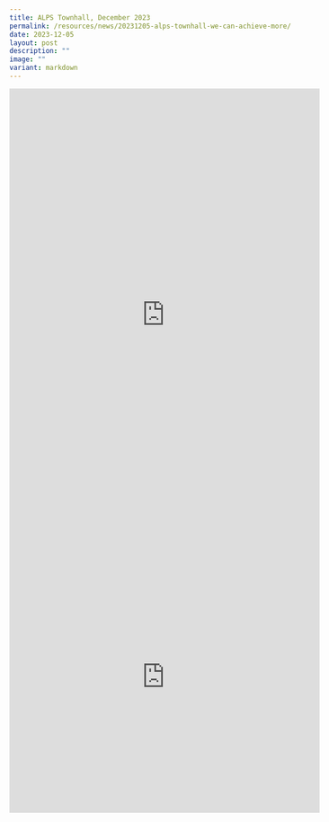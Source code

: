 ```yaml
---
title: ALPS Townhall, December 2023
permalink: /resources/news/20231205-alps-townhall-we-can-achieve-more/
date: 2023-12-05
layout: post
description: ""
image: ""
variant: markdown
---
```

<iframe allow="autoplay; clipboard-write; encrypted-media; picture-in-picture; web-share" allowfullscreen="true" frameborder="0" scrolling="no" style="border:none;overflow:hidden" height="805" width="552" src="https://www.facebook.com/plugins/post.php?href=https%3A%2F%2Fwww.facebook.com%2Falpshealthcaresupplychain%2Fposts%2Fpfbid0uzgZBhjVAzT7v9mEm9pDMwGyRswPTh2eSdCGmZPaHJtt1rJtSeeiC2UPGWfKr9tal&amp;width=552&amp;show_text=true&amp;height=805&amp;appId"></iframe>

<br>

<iframe allow="autoplay; clipboard-write; encrypted-media; picture-in-picture; web-share" allowfullscreen="true" frameborder="0" scrolling="no" style="border:none;overflow:hidden" height="485" width="552" src="https://www.facebook.com/plugins/post.php?href=https%3A%2F%2Fwww.facebook.com%2Falpshealthcaresupplychain%2Fposts%2Fpfbid025eiGCz1mrUC9VErvuhgPAzhPpU6dyQe9w4hCQg8HadSphfpkNxtAYfLYqyGKYuknl&amp;width=552&amp;show_text=true&amp;height=485&amp;appId"></iframe>